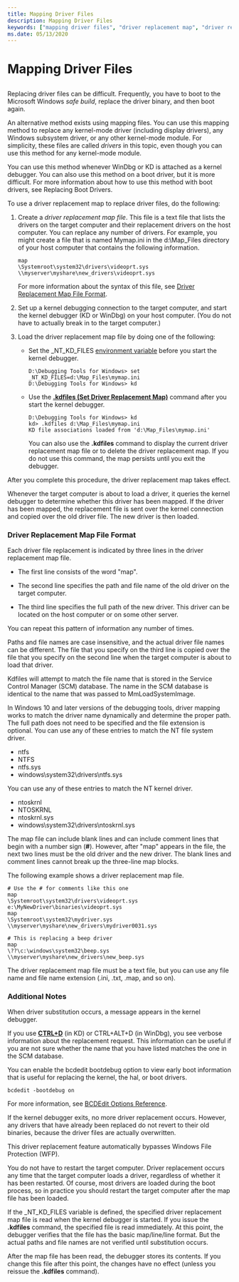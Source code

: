 ```yaml
---
title: Mapping Driver Files
description: Mapping Driver Files
keywords: ["mapping driver files", "driver replacement map", "driver replacement map, overview", "driver replacement map, file format", "driver replacement map, replacing boot drivers", "boot driver replacement"]
ms.date: 05/13/2020
---
```


# Mapping Driver Files

## <span id="ddk_mapping_driver_files_dbg"></span><span id="DDK_MAPPING_DRIVER_FILES_DBG"></span>

Replacing driver files can be difficult. Frequently, you have to boot to the Microsoft Windows *safe build*, replace the driver binary, and then boot again.

An alternative method exists using mapping files. You can use this mapping method to replace any kernel-mode driver (including display drivers), any Windows subsystem driver, or any other kernel-mode module. For simplicity, these files are called *drivers* in this topic, even though you can use this method for any kernel-mode module.

You can use this method whenever WinDbg or KD is attached as a kernel debugger. You can also use this method on a boot driver, but it is more difficult. For more information about how to use this method with boot drivers, see Replacing Boot Drivers.

To use a driver replacement map to replace driver files, do the following:

1.  Create a *driver replacement map file*. This file is a text file that lists the drivers on the target computer and their replacement drivers on the host computer. You can replace any number of drivers. For example, you might create a file that is named Mymap.ini in the d:\\Map\_Files directory of your host computer that contains the following information.

    ```text
    map
    \Systemroot\system32\drivers\videoprt.sys
    \\myserver\myshare\new_drivers\videoprt.sys
    ```

    For more information about the syntax of this file, see [Driver Replacement Map File Format](#driver-replacement-map-file-format).

2.  Set up a kernel debugging connection to the target computer, and start the kernel debugger (KD or WinDbg) on your host computer. (You do not have to actually break in to the target computer.)

3.  Load the driver replacement map file by doing one of the following:
    -   Set the \_NT\_KD\_FILES [environment variable](environment-variables.md) before you start the kernel debugger.

        ```console
        D:\Debugging Tools for Windows> set _NT_KD_FILES=d:\Map_Files\mymap.ini
        D:\Debugging Tools for Windows> kd
        ```

    -   Use the [**.kdfiles (Set Driver Replacement Map)**](../debuggercmds/-kdfiles--set-driver-replacement-map-.md) command after you start the kernel debugger.

        ```console
        D:\Debugging Tools for Windows> kd
        kd> .kdfiles d:\Map_Files\mymap.ini
        KD file associations loaded from 'd:\Map_Files\mymap.ini'
        ```

        You can also use the **.kdfiles** command to display the current driver replacement map file or to delete the driver replacement map. If you do not use this command, the map persists until you exit the debugger.

After you complete this procedure, the driver replacement map takes effect.

Whenever the target computer is about to load a driver, it queries the kernel debugger to determine whether this driver has been mapped. If the driver has been mapped, the replacement file is sent over the kernel connection and copied over the old driver file. The new driver is then loaded.

### <span id="driver_replacement_map_file_format"></span><span id="DRIVER_REPLACEMENT_MAP_FILE_FORMAT"></span>Driver Replacement Map File Format

Each driver file replacement is indicated by three lines in the driver replacement map file.

-   The first line consists of the word "map".

-   The second line specifies the path and file name of the old driver on the target computer.

-   The third line specifies the full path of the new driver. This driver can be located on the host computer or on some other server.

You can repeat this pattern of information any number of times.

Paths and file names are case insensitive, and the actual driver file names can be different. The file that you specify on the third line is copied over the file that you specify on the second line when the target computer is about to load that driver.

Kdfiles will attempt to match the file name that is stored in the Service Control Manager (SCM) database. The name in the SCM database is identical to the name that was passed to MmLoadSystemImage.

In Windows 10 and later versions of the debugging tools, driver mapping works to match the driver name dynamically and determine the proper path. The full path does not need to be specified and the file extension is optional. You can use any of these entries to match the NT file system driver.

-   ntfs
-   NTFS
-   ntfs.sys
-   windows\\system32\\drivers\\ntfs.sys

You can use any of these entries to match the NT kernel driver.

-   ntoskrnl
-   NTOSKRNL
-   ntoskrnl.sys
-   windows\\system32\\drivers\\ntoskrnl.sys

The map file can include blank lines and can include comment lines that begin with a number sign (**\#**). However, after "map" appears in the file, the next two lines must be the old driver and the new driver. The blank lines and comment lines cannot break up the three-line map blocks.

The following example shows a driver replacement map file.

```text
# Use the # for comments like this one
map
\Systemroot\system32\drivers\videoprt.sys
e:\MyNewDriver\binaries\videoprt.sys
map
\Systemroot\system32\mydriver.sys
\\myserver\myshare\new_drivers\mydriver0031.sys

# This is replacing a beep driver
map
\??\c:\windows\system32\beep.sys
\\myserver\myshare\new_drivers\new_beep.sys
```

The driver replacement map file must be a text file, but you can use any file name and file name extension (.ini, .txt, .map, and so on).

### <span id="additional_notes"></span><span id="ADDITIONAL_NOTES"></span>Additional Notes

When driver substitution occurs, a message appears in the kernel debugger.

If you use [**CTRL+D**](ctrl-d--toggle-debug-info-.md) (in KD) or CTRL+ALT+D (in WinDbg), you see verbose information about the replacement request. This information can be useful if you are not sure whether the name that you have listed matches the one in the SCM database.

You can enable the bcdedit bootdebug option to view early boot information that is useful for replacing the kernel, the hal, or boot drivers.

```console
bcdedit -bootdebug on
```

For more information, see [BCDEdit Options Reference](../devtest/bcd-boot-options-reference.md).

If the kernel debugger exits, no more driver replacement occurs. However, any drivers that have already been replaced do not revert to their old binaries, because the driver files are actually overwritten.

This driver replacement feature automatically bypasses Windows File Protection (WFP).

You do not have to restart the target computer. Driver replacement occurs any time that the target computer loads a driver, regardless of whether it has been restarted. Of course, most drivers are loaded during the boot process, so in practice you should restart the target computer after the map file has been loaded.

If the \_NT\_KD\_FILES variable is defined, the specified driver replacement map file is read when the kernel debugger is started. If you issue the **.kdfiles** command, the specified file is read immediately. At this point, the debugger verifies that the file has the basic map/line/line format. But the actual paths and file names are not verified until substitution occurs.

After the map file has been read, the debugger stores its contents. If you change this file after this point, the changes have no effect (unless you reissue the **.kdfiles** command).

